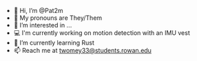 - 👋 Hi, I’m @Pat2m
- 🍓 My pronouns are They/Them
- 👀 I’m interested in ...
- 💻 I'm currently working on motion detection with an IMU vest
- 🌱 I’m currently learning Rust
- 📫 Reach me at twomey33@students.rowan.edu

<!---
Pat2m/Pat2m is a ✨ special ✨ repository because its `README.md` (this file) appears on your GitHub profile.
You can click the Preview link to take a look at your changes.
--->
